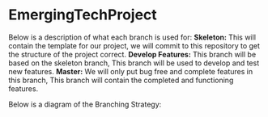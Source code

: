 # EmergingTechProject

Below is a description of what each branch is used for:
**Skeleton:** This will contain the template for our project, we will commit to this repository to get the structure of the project correct.
**Develop Features:** This branch will be based on the skeleton branch, This branch will be used to develop and test new features.
**Master:** We will only put bug free and complete features in this branch, This branch will contain the completed and functioning features.

Below is a diagram of the Branching Strategy:

